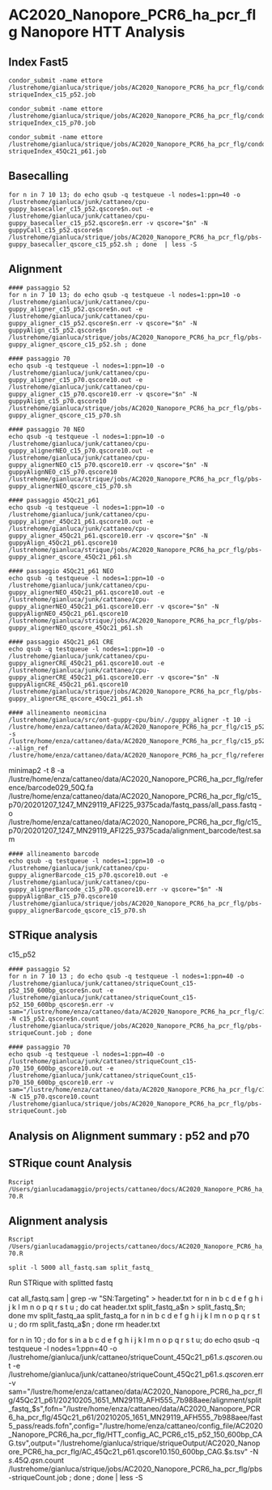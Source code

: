 # AC2020_Nanopore_PCR6_ha_pcr_flg Nanopore HTT Analysis

## Index Fast5
```
condor_submit -name ettore /lustrehome/gianluca/strique/jobs/AC2020_Nanopore_PCR6_ha_pcr_flg/condor-striqueIndex_c15_p52.job

condor_submit -name ettore /lustrehome/gianluca/strique/jobs/AC2020_Nanopore_PCR6_ha_pcr_flg/condor-striqueIndex_c15_p70.job

condor_submit -name ettore /lustrehome/gianluca/strique/jobs/AC2020_Nanopore_PCR6_ha_pcr_flg/condor-striqueIndex_45Qc21_p61.job
```

## Basecalling
```
for n in 7 10 13; do echo qsub -q testqueue -l nodes=1:ppn=40 -o /lustrehome/gianluca/junk/cattaneo/cpu-guppy_basecaller_c15_p52.qscore$n.out -e /lustrehome/gianluca/junk/cattaneo/cpu-guppy_basecaller_c15_p52.qscore$n.err -v qscore="$n" -N guppyCall_c15_p52.qscore$n /lustrehome/gianluca/strique/jobs/AC2020_Nanopore_PCR6_ha_pcr_flg/pbs-guppy_basecaller_qscore_c15_p52.sh ; done  | less -S
```

## Alignment

```
#### passaggio 52
for n in 7 10 13; do echo qsub -q testqueue -l nodes=1:ppn=10 -o /lustrehome/gianluca/junk/cattaneo/cpu-guppy_aligner_c15_p52.qscore$n.out -e /lustrehome/gianluca/junk/cattaneo/cpu-guppy_aligner_c15_p52.qscore$n.err -v qscore="$n" -N guppyAlign_c15_p52.qscore$n /lustrehome/gianluca/strique/jobs/AC2020_Nanopore_PCR6_ha_pcr_flg/pbs-guppy_aligner_qscore_c15_p52.sh ; done

#### passaggio 70
echo qsub -q testqueue -l nodes=1:ppn=10 -o /lustrehome/gianluca/junk/cattaneo/cpu-guppy_aligner_c15_p70.qscore10.out -e /lustrehome/gianluca/junk/cattaneo/cpu-guppy_aligner_c15_p70.qscore10.err -v qscore="$n" -N guppyAlign_c15_p70.qscore10 /lustrehome/gianluca/strique/jobs/AC2020_Nanopore_PCR6_ha_pcr_flg/pbs-guppy_aligner_qscore_c15_p70.sh

#### passaggio 70 NEO
echo qsub -q testqueue -l nodes=1:ppn=10 -o /lustrehome/gianluca/junk/cattaneo/cpu-guppy_alignerNEO_c15_p70.qscore10.out -e /lustrehome/gianluca/junk/cattaneo/cpu-guppy_alignerNEO_c15_p70.qscore10.err -v qscore="$n" -N guppyAlignNEO_c15_p70.qscore10 /lustrehome/gianluca/strique/jobs/AC2020_Nanopore_PCR6_ha_pcr_flg/pbs-guppy_alignerNEO_qscore_c15_p70.sh

#### passaggio 45Qc21_p61
echo qsub -q testqueue -l nodes=1:ppn=10 -o /lustrehome/gianluca/junk/cattaneo/cpu-guppy_aligner_45Qc21_p61.qscore10.out -e /lustrehome/gianluca/junk/cattaneo/cpu-guppy_aligner_45Qc21_p61.qscore10.err -v qscore="$n" -N guppyAlign_45Qc21_p61.qscore10 /lustrehome/gianluca/strique/jobs/AC2020_Nanopore_PCR6_ha_pcr_flg/pbs-guppy_aligner_qscore_45Qc21_p61.sh

#### passaggio 45Qc21_p61 NEO
echo qsub -q testqueue -l nodes=1:ppn=10 -o /lustrehome/gianluca/junk/cattaneo/cpu-guppy_alignerNEO_45Qc21_p61.qscore10.out -e /lustrehome/gianluca/junk/cattaneo/cpu-guppy_alignerNEO_45Qc21_p61.qscore10.err -v qscore="$n" -N guppyAlignNEO_45Qc21_p61.qscore10 /lustrehome/gianluca/strique/jobs/AC2020_Nanopore_PCR6_ha_pcr_flg/pbs-guppy_alignerNEO_qscore_45Qc21_p61.sh

#### passaggio 45Qc21_p61 CRE
echo qsub -q testqueue -l nodes=1:ppn=10 -o /lustrehome/gianluca/junk/cattaneo/cpu-guppy_alignerCRE_45Qc21_p61.qscore10.out -e /lustrehome/gianluca/junk/cattaneo/cpu-guppy_alignerCRE_45Qc21_p61.qscore10.err -v qscore="$n" -N guppyAlignCRE_45Qc21_p61.qscore10 /lustrehome/gianluca/strique/jobs/AC2020_Nanopore_PCR6_ha_pcr_flg/pbs-guppy_alignerCRE_qscore_45Qc21_p61.sh
```

```
#### allineamento neomicina
/lustrehome/gianluca/src/ont-guppy-cpu/bin/./guppy_aligner -t 10 -i /lustre/home/enza/cattaneo/data/AC2020_Nanopore_PCR6_ha_pcr_flg/c15_p52/20201123_1256_MN29119_AEJ837_8d239393/new_basecalling/guppy_qscore_10/pass/ -s /lustre/home/enza/cattaneo/data/AC2020_Nanopore_PCR6_ha_pcr_flg/c15_p52/20201123_1256_MN29119_AEJ837_8d239393/new_basecalling/guppy_qscore_10/alignment_neo/ --align_ref /lustre/home/enza/cattaneo/data/AC2020_Nanopore_PCR6_ha_pcr_flg/reference/Promoter_Neo_Fasta.fa
```

minimap2 -t 8 -a /lustre/home/enza/cattaneo/data/AC2020_Nanopore_PCR6_ha_pcr_flg/reference/barcode029_50Q.fa /lustre/home/enza/cattaneo/data/AC2020_Nanopore_PCR6_ha_pcr_flg/c15_p70/20201207_1247_MN29119_AFI225_9375cada/fastq_pass/all_pass.fastq -o /lustre/home/enza/cattaneo/data/AC2020_Nanopore_PCR6_ha_pcr_flg/c15_p70/20201207_1247_MN29119_AFI225_9375cada/alignment_barcode/test.sam

```
#### allineamento barcode
echo qsub -q testqueue -l nodes=1:ppn=10 -o /lustrehome/gianluca/junk/cattaneo/cpu-guppy_alignerBarcode_c15_p70.qscore10.out -e /lustrehome/gianluca/junk/cattaneo/cpu-guppy_alignerBarcode_c15_p70.qscore10.err -v qscore="$n" -N guppyAlignBar_c15_p70.qscore10 /lustrehome/gianluca/strique/jobs/AC2020_Nanopore_PCR6_ha_pcr_flg/pbs-guppy_alignerBarcode_qscore_c15_p70.sh
```

## STRique analysis

c15_p52
```
#### passaggio 52
for n in 7 10 13 ; do echo qsub -q testqueue -l nodes=1:ppn=40 -o /lustrehome/gianluca/junk/cattaneo/striqueCount_c15-p52_150_600bp_qscore$n.out -e /lustrehome/gianluca/junk/cattaneo/striqueCount_c15-p52_150_600bp_qscore$n.err -v sam="/lustre/home/enza/cattaneo/data/AC2020_Nanopore_PCR6_ha_pcr_flg/c15_p52/20201123_1256_MN29119_AEJ837_8d239393/new_basecalling/guppy_qscore_$n/alignment/all_fastq.sam",fofn="/lustre/home/enza/cattaneo/data/AC2020_Nanopore_PCR6_ha_pcr_flg/c15_p52/20201123_1256_MN29119_AEJ837_8d239393/new_basecalling/all_fast5/reads.fofn",config="/lustre/home/enza/cattaneo/config_file/AC2020_Nanopore_PCR6_ha_pcr_flg/HTT_config_AC_PCR6_c15_p52_150_600bp_CAG.tsv",output="/lustrehome/gianluca/strique/striqueOutput/AC2020_Nanopore_PCR6_ha_pcr_flg/AC_PCR6_c15_p52_qscore$n.150_600bp_CAG.tsv" -N c15_p52.qscore$n.count /lustrehome/gianluca/strique/jobs/AC2020_Nanopore_PCR6_ha_pcr_flg/pbs-striqueCount.job ; done

#### passaggio 70
echo qsub -q testqueue -l nodes=1:ppn=40 -o /lustrehome/gianluca/junk/cattaneo/striqueCount_c15-p70_150_600bp_qscore10.out -e /lustrehome/gianluca/junk/cattaneo/striqueCount_c15-p70_150_600bp_qscore10.err -v sam="/lustre/home/enza/cattaneo/data/AC2020_Nanopore_PCR6_ha_pcr_flg/c15_p70/20201207_1247_MN29119_AFI225_9375cada/alignment/all_fastq.sam",fofn="/lustre/home/enza/cattaneo/data/AC2020_Nanopore_PCR6_ha_pcr_flg/c15_p70/20201207_1247_MN29119_AFI225_9375cada/fast5_pass/reads.fofn",config="/lustre/home/enza/cattaneo/config_file/AC2020_Nanopore_PCR6_ha_pcr_flg/HTT_config_AC_PCR6_c15_p52_150_600bp_CAG.tsv",output="/lustrehome/gianluca/strique/striqueOutput/AC2020_Nanopore_PCR6_ha_pcr_flg/AC_PCR6_c15_p70_qscore10.150_600bp_CAG.tsv" -N c15_p70.qscore10.count /lustrehome/gianluca/strique/jobs/AC2020_Nanopore_PCR6_ha_pcr_flg/pbs-striqueCount.job
```

## Analysis on Alignment summary : p52 and p70

## STRique count Analysis

```
Rscript /Users/gianlucadamaggio/projects/cattaneo/docs/AC2020_Nanopore_PCR6_ha_pcr_flg/strique_analysis_p62-70.R
```

## Alignment analysis

```
Rscript /Users/gianlucadamaggio/projects/cattaneo/docs/AC2020_Nanopore_PCR6_ha_pcr_flg/alignment/plot_summary_p62-70.R
```



```
split -l 5000 all_fastq.sam split_fastq_
```

Run STRique with splitted fastq

cat all_fastq.sam | grep -w "SN:Targeting" > header.txt
for n in b c d e f g h i j k l m n o p q r s t u  ; do cat header.txt split_fastq_a$n > split_fastq_$n; done
mv split_fastq_aa split_fastq_a
for n in b c d e f g h i j k l m n o p q r s t u  ; do rm split_fastq_a$n ; done
rm header.txt


for n in 10 ; do for s in a b c d e f g h i j k l m n o p q r s t u; do echo qsub -q testqueue -l nodes=1:ppn=40 -o /lustrehome/gianluca/junk/cattaneo/striqueCount_45Qc21_p61.$s.qscore$n.out -e /lustrehome/gianluca/junk/cattaneo/striqueCount_45Qc21_p61.$s.qscore$n.err -v sam="/lustre/home/enza/cattaneo/data/AC2020_Nanopore_PCR6_ha_pcr_flg/45Qc21_p61/20210205_1651_MN29119_AFH555_7b988aee/alignment/split_fastq_$s",fofn="/lustre/home/enza/cattaneo/data/AC2020_Nanopore_PCR6_ha_pcr_flg/45Qc21_p61/20210205_1651_MN29119_AFH555_7b988aee/fast5_pass/reads.fofn",config="/lustre/home/enza/cattaneo/config_file/AC2020_Nanopore_PCR6_ha_pcr_flg/HTT_config_AC_PCR6_c15_p52_150_600bp_CAG.tsv",output="/lustrehome/gianluca/strique/striqueOutput/AC2020_Nanopore_PCR6_ha_pcr_flg/AC_45Qc21_p61.qscore10.150_600bp_CAG.$s.tsv" -N $s.45Q.qs$n.count /lustrehome/gianluca/strique/jobs/AC2020_Nanopore_PCR6_ha_pcr_flg/pbs-striqueCount.job ; done ; done | less -S
